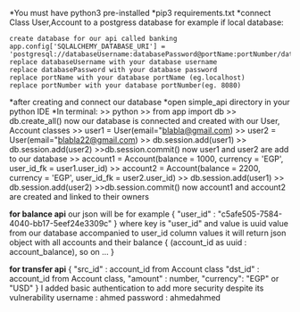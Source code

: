 *You must have python3 pre-installed
*pip3 requirements.txt
*connect Class User,Account to a postgress database
for example if local database:

	create database for our api called banking
	app.config['SQLALCHEMY_DATABASE_URI'] = 'postgresql://databaseUsername:databasePassword@portName:portNumber/databaseName'
	replace databaseUsername with your database username
	replace databasePassword with your database password
	replace portName with your database portName (eg.localhost)
	replace portNumber with your database portNumber(eg. 8080)
*after creating and connect our database
*open simple_api directory in your python IDE
*In terminal:
	>> python
	>> from app import db
	>> db.create_all()
now our database is connected and created with our User, Account classes
	>> user1 = User(email="blabla@gmail.com)
	>> user2 = User(email="blabla22@gmail.com)
	>> db.session.add(user1)
	>> db.session.add(user2)
	>>db.session.commit()
now user1 and user2 are add to our database
	>> account1 = Account(balance = 1000, currency = 'EGP', user_id_fk = user1.user_id)
	>> account2 = Account(balance = 2200, currency = 'EGP', user_id_fk = user2.user_id)
	>> db.session.add(user1)
	>> db.session.add(user2)
	>>db.session.commit()
now account1 and account2 are created and linked to their owners

******for balance api******
our json will be
for example
{
    "user_id" : "c5afe505-7584-4040-bb17-5eef24e3309c"
}
where key is "user_id" and value is uuid value from our database accompanied to user_id column values
it will return json object with all accounts and their balance
{
	(account_id as uuid : account_balance),
	so on ...
}

******for transfer api******
{
    "src_id" : account_id from Account class
    "dst_id" : account_id from Account class,
    "amount" : number,
    "currency": "EGP" or "USD"
}
I added basic authentication to add more security despite its vulnerability
username : ahmed 
password : ahmedahmed